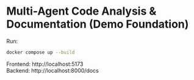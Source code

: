 
# Multi-Agent Code Analysis & Documentation (Demo Foundation)

Run:
```bash
docker compose up --build
```
Frontend: http://localhost:5173  
Backend: http://localhost:8000/docs

